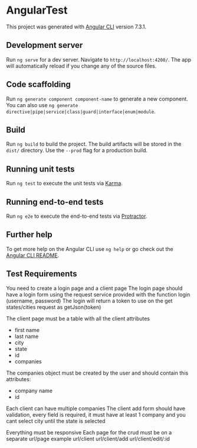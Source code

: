 # AngularTest

This project was generated with [Angular CLI](https://github.com/angular/angular-cli) version 7.3.1.

## Development server

Run `ng serve` for a dev server. Navigate to `http://localhost:4200/`. The app will automatically reload if you change any of the source files.

## Code scaffolding

Run `ng generate component component-name` to generate a new component. You can also use `ng generate directive|pipe|service|class|guard|interface|enum|module`.

## Build

Run `ng build` to build the project. The build artifacts will be stored in the `dist/` directory. Use the `--prod` flag for a production build.

## Running unit tests

Run `ng test` to execute the unit tests via [Karma](https://karma-runner.github.io).

## Running end-to-end tests

Run `ng e2e` to execute the end-to-end tests via [Protractor](http://www.protractortest.org/).

## Further help

To get more help on the Angular CLI use `ng help` or go check out the [Angular CLI README](https://github.com/angular/angular-cli/blob/master/README.md).


## Test Requirements
You need to create a login page and a client page
The login page should have a login form using the request service provided with the function login (username, password)
The login will return a token to use on the get states/cities request as getJson(token)

The client page must be a table with all the client attributes
 - first name
 - last name
 - city
 - state
 - id
 - companies

The companies object must be created by the user and should contain this attributes:
 - company name
 - id
 
Each client can have multiple companies 
The client add form should have validation, every field is required, it must have at least 1 company and you cant select city until the state is selected

Everything must be responsive
Each page for the crud must be on a separate url/page
example 
url/client
url/client/add
url/client/edit/:id


